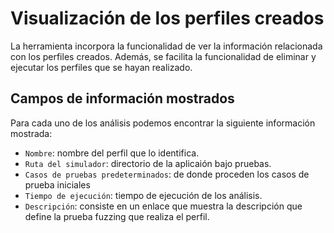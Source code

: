 # Visualización de los perfiles creados

La herramienta incorpora la funcionalidad de ver la información relacionada con los perfiles creados. Además, se facilita la funcionalidad de eliminar y ejecutar los perfiles que se hayan realizado.

## Campos de información mostrados

Para cada uno de los análisis podemos encontrar la siguiente información mostrada:

- `Nombre`: nombre del perfil que lo identifica.
- `Ruta del simulador`: directorio de la aplicaión bajo pruebas.
- `Casos de pruebas predeterminados`: de donde proceden los casos de prueba iniciales
- `Tiempo de ejecución`: tiempo de ejecución de los análisis.
- `Descripción`: consiste en un enlace que muestra la descripción que define la prueba fuzzing que realiza el perfil.

